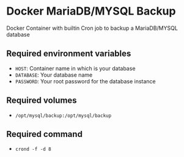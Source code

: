 # Docker MariaDB/MYSQL Backup
Docker Container with builtin Cron job to backup a MariaDB/MYSQL database

## Required environment variables
* `HOST`: Container name in which is your database
* `DATABASE`: Your database name
* `PASSWORD`: Your root password for the database instance

## Required volumes
* `/opt/mysql/backup:/opt/mysql/backup`

## Required command
* `crond -f -d 8`
